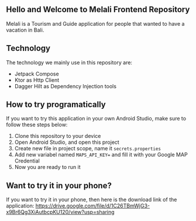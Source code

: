 ## Hello and Welcome to Melali Frontend Repository
Melali is a Tourism and Guide application for people that wanted to have a vacation in Bali.

## Technology
The technology we mainly use in this repository are:
- Jetpack Compose
- Ktor as Http Client
- Dagger Hilt as Dependency Injection tools

## How to try programatically
If you want to try this application in your own Android Studio, make sure to follow these steps below:
1. Clone this repository to your device
2. Open Android Studio, and open this project
3. Create new file in project scope, name it `secrets.properties`
4. Add new variabel named `MAPS_API_KEY=` and fill it with your Google MAP Credential
5. Now you are ready to run it

## Want to try it in your phone?
If you want to try it in your phone, then here is the download link of the application:
https://drive.google.com/file/d/1C26TBmWjG3-x9Br6Qg3XiAutbcpKU120/view?usp=sharing
